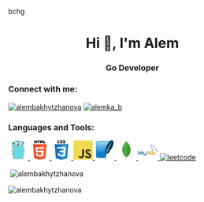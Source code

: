 bchg<h1 align="center">Hi 👋, I'm Alem</h1>
<h3 align="center">Go Developer</h3>

<h3 align="left">Connect with me:</h3>
<p align="left">
  <a href="https://www.linkedin.com/in/alembb/" target="blank"><img align="center" src="https://raw.githubusercontent.com/rahuldkjain/github-profile-readme-generator/master/src/images/icons/Social/linked-in-alt.svg" alt="alembakhytzhanova" height="30" width="40" /></a>
  <a href="https://instagram.com/alemka_b" target="blank"><img align="center" src="https://raw.githubusercontent.com/rahuldkjain/github-profile-readme-generator/master/src/images/icons/Social/instagram.svg" alt="alemka_b" height="30" width="40" /></a>
</p>

<h3 align="left">Languages and Tools:</h3>
<p align="left">
  <a href="https://golang.org" target="_blank" rel="noreferrer">
    <img src="https://raw.githubusercontent.com/devicons/devicon/master/icons/go/go-original.svg" alt="go" width="40" height="40"/>
  </a>
  <a href="https://www.w3.org/html/" target="_blank" rel="noreferrer">
    <img src="https://raw.githubusercontent.com/devicons/devicon/master/icons/html5/html5-original-wordmark.svg" alt="html" width="40" height="40"/>
  </a>
  <a href="https://www.w3.org/Style/CSS/" target="_blank" rel="noreferrer">
    <img src="https://raw.githubusercontent.com/devicons/devicon/master/icons/css3/css3-original-wordmark.svg" alt="css" width="40" height="40"/>
  </a>
  <a href="https://www.javascript.com/" target="_blank" rel="noreferrer">
    <img src="https://raw.githubusercontent.com/devicons/devicon/master/icons/javascript/javascript-original.svg" alt="javascript" width="40" height="40"/>
  </a>
  <a href="https://www.sqlite.org/" target="_blank" rel="noreferrer">
    <img src="https://raw.githubusercontent.com/devicons/devicon/master/icons/sqlite/sqlite-original.svg" alt="sqlite" width="40" height="40"/>
  </a>
  <a href="https://www.mongodb.com/" target="_blank" rel="noreferrer">
    <img src="https://raw.githubusercontent.com/devicons/devicon/master/icons/mongodb/mongodb-original.svg" alt="mongodb" width="40" height="40"/>
  </a>
  <a href="https://www.mysql.com/" target="_blank" rel="noreferrer">
    <img src="https://raw.githubusercontent.com/devicons/devicon/master/icons/mysql/mysql-original-wordmark.svg" alt="sql" width="40" height="40"/>
  </a>
  <a href="https://leetcode.com/alemka_bb/" target="_blank" rel="noreferrer">
    <img src="https://upload.wikimedia.org/wikipedia/commons/1/19/LeetCode_logo_black.png" alt="leetcode" width="40" height="40"/>
  </a>
</p>

<p>&nbsp;<img align="center" src="https://github-readme-stats.vercel.app/api?username=alembakhytzhanova&show_icons=true&locale=en" alt="alembakhytzhanova" /></p>

<p><img align="center" src="https://github-readme-streak-stats.herokuapp.com/?user=alembakhytzhanova&" alt="alembakhytzhanova" /></p>
